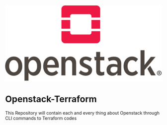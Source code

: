 ![Openstack](Images/OpenStack.png)

# Openstack-Terraform
This Repository will contain each and every thing about Openstack through CLI commands to Terraform codes
